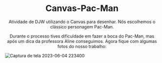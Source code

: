 <h1 align=center> Canvas-Pac-Man </h1>
<center> Atividade de DJW utilizando o Canvas para desenhar. Nós escolhemos o clássico personagem Pac-Man.

Durante o processo tives dificuldade em fazer a boca do Pac-Man, mas após um dica da professora Aline conseguimos.
Agora fique com algumas fotos do nosso trabalho: </center>![Captura de tela 2023-06-04 223400](https://github.com/BryanHGRoc/Canvas-Pac-Man/assets/127855127/11c9a1d9-50af-4668-9e07-eea9892e09c3)
